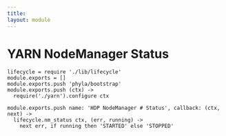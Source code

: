 ```yaml
---
title: 
layout: module
---
```


# YARN NodeManager Status

    lifecycle = require './lib/lifecycle'
    module.exports = []
    module.exports.push 'phyla/bootstrap'
    module.exports.push (ctx) ->
      require('./yarn').configure ctx

    module.exports.push name: 'HDP NodeManager # Status', callback: (ctx, next) ->
      lifecycle.nm_status ctx, (err, running) ->
        next err, if running then 'STARTED' else 'STOPPED'

